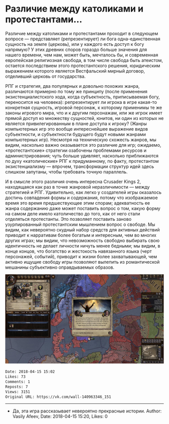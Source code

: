 # Различие между католиками и протестантами...

Различие между католиками и протестантами проходит в следующем вопросе — представляет (репрезентирует) ли бога одна-единственная сущность на земле (церковь), или у каждого есть доступ к богу напрямую? У этих древних споров гораздо больше значения для нашего времени, чем нам, может быть, мечталось бы, и современная европейская религиозная свобода, в том числе свобода быть атеистом, остается последствием этого протестантского решения, юридическим выражением которого является Вестфальский мирный договор, отделивший церковь от государства.

РПГ и стратегия, два популярных и довольно похожих жанра, различаются примерно по тому же принципу (после применения экзистенциалистского хода, когда субъектность, приписываемая богу, переносится на человека): репрезентирует ли игрока в игре какая-то конкретная сущность, игровой персонаж, к которому применимы те же законы игрового мира, что и к другим персонажам, или же игрок имеет прямой доступ ко множеству сущностей, юнитов, ни один из которых не является привилегированным в плане доступа к игроку? (Жанры компьютерных игр это вообще интереснейшее выражение видов субъектности, и субъектности будущего будут новыми жанрами компьютерных игр). Несмотря на техническую схожесть жанров, мы видим, насколько важно оказывается это различие для игр; ожидаемо, «протестантские» стратегии озабочены проблемами ресурсов и администрирования; чуть больше удивляет, насколько приближаются по духу «католические» РПГ к придуманному, по факту, протестантом экзистенциализму — впрочем, трансформации структур идей здесь слишком запутаны, чтобы требовать точную параллель.

И в смысле этого различия очень интересна Crusader Kings 2, находящаяся как раз в точке жанровой неразличимости — между стратегией и РПГ. Удивительно, как легко у создателей игры оказалось достичь совпадения формы и содержания, потому что изображаемое время это время предшествующее этим спорам; адекватность ее жанра содержанию даже может поставить вопрос о том, какую форму на самом деле имело католичество до того, как от него стали отделяться протестанты. Это позволяет поставить заново узурпированный протестантским мышлением вопрос о свободе. Мы видим, как невероятно скудный набор средств для активных действий приводит к нарративам более богатым и интересным, чем во многих других играх; мы видим, что невозможность свободно выбирать свою идентичность не делает личности ничуть менее бедными; мы видим, в конце концов, что богатство и жестокость навязанного языка (черт персонажей, событий), приводит к жизни более захватывающей, чем активно ищущие свободу игры позволяют вылепить из романтической мешанины субъективно оправдываемых образов.

![](attachments/456239067.jpg)

    Date: 2018-04-15 15:02
    Likes: 73
    Comments: 1
    Reposts: 7
    Views: 3151
    Original URL: https://vk.com/wall-140963346_151



--------------------

  * Да, эта игра рассказывает невероятно прекрасные истории.
    Author: Vasily Afeev, Date: 2018-04-15 15:20, Likes: 0

